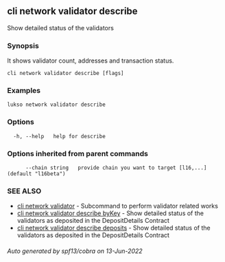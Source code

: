 ## cli network validator describe

Show detailed status of the validators

### Synopsis

It shows validator count, addresses and transaction status.

```
cli network validator describe [flags]
```

### Examples

```
lukso network validator describe
```

### Options

```
  -h, --help   help for describe
```

### Options inherited from parent commands

```
      --chain string   provide chain you want to target [l16,...] (default "l16beta")
```

### SEE ALSO

* [cli network validator](cli_network_validator.md)	 - Subcommand to perform validator related works
* [cli network validator describe byKey](cli_network_validator_describe_byKey.md)	 - Show detailed status of the validators as deposited in the DepositDetails Contract
* [cli network validator describe deposits](cli_network_validator_describe_deposits.md)	 - Show detailed status of the validators as deposited in the DepositDetails Contract

###### Auto generated by spf13/cobra on 13-Jun-2022
